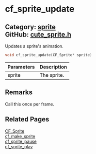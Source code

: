 # cf_sprite_update

Category: [sprite](https://github.com/RandyGaul/cute_framework/blob/master/docs/api_reference?id=sprite)  
GitHub: [cute_sprite.h](https://github.com/RandyGaul/cute_framework/blob/master/include/cute_sprite.h)  
---

Updates a sprite's animation.

```cpp
void cf_sprite_update(CF_Sprite* sprite)
```

Parameters | Description
--- | ---
sprite | The sprite.

## Remarks

Call this once per frame.

## Related Pages

[CF_Sprite](https://github.com/RandyGaul/cute_framework/blob/master/docs/sprite/cf_sprite.md)  
[cf_make_sprite](https://github.com/RandyGaul/cute_framework/blob/master/docs/sprite/cf_make_sprite.md)  
[cf_sprite_pause](https://github.com/RandyGaul/cute_framework/blob/master/docs/sprite/cf_sprite_pause.md)  
[cf_sprite_play](https://github.com/RandyGaul/cute_framework/blob/master/docs/sprite/cf_sprite_play.md)  
